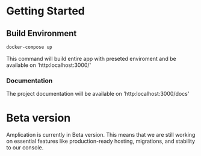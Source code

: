 # Getting Started

## Build Environment

```bash
docker-compose up

```

This command will build entire app with preseted enviroment and be available on 'http:localhost:3000/'

### Documentation

The project documentation will be available on 'http:localhost:3000/docs'

# Beta version

Amplication is currently in Beta version. This means that we are still working on essential features like production-ready hosting, migrations, and stability to our console.

<!-- markdownlint-restore -->
<!-- prettier-ignore-end -->
